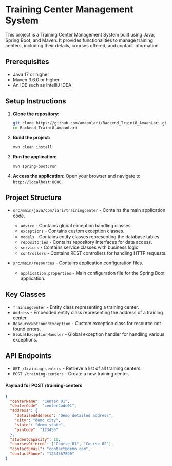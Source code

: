 # Training Center Management System

This project is a Training Center Management System built using Java, Spring Boot, and Maven. It provides functionalities to manage training centers, including their details, courses offered, and contact information.

## Prerequisites

- Java 17 or higher
- Maven 3.6.0 or higher
- An IDE such as IntelliJ IDEA

## Setup Instructions

1. **Clone the repository:**
   ```bash
   git clone https://github.com/amaanlari/Backend_Traini8_AmaanLari.git
   cd Backend_Traini8_AmaanLari

2. **Build the project:**
   ```bash
   mvn clean install
   ```

3. **Run the application:**
   ```bash
   mvn spring-boot:run
   ```

4. **Access the application:**
   Open your browser and navigate to `http://localhost:8080`.

## Project Structure

- `src/main/java/com/lari/trainingcenter` - Contains the main application code.
    - `advice` - Contains global exception handling classes.
    - `exceptions` - Contains custom exception classes.
    - `models` - Contains entity classes representing the database tables.
    - `repositories` - Contains repository interfaces for data access.
    - `services` - Contains service classes with business logic.
    - `controllers` - Contains REST controllers for handling HTTP requests.

- `src/main/resources` - Contains application configuration files.
    - `application.properties` - Main configuration file for the Spring Boot application.

## Key Classes

- `TrainingCenter` - Entity class representing a training center.
- `Address` - Embedded entity class representing the address of a training center.
- `ResourceNotFoundException` - Custom exception class for resource not found errors.
- `GlobalExceptionHandler` - Global exception handler for handling various exceptions.

## API Endpoints

- `GET /training-centers` - Retrieve a list of all training centers.
- `POST /training-centers` - Create a new training center.

#### Payload for POST /training-centers
```json
{
  "centerName": "Center 01",
  "centerCode": "centerCode01",
  "address": {
    "detailedAddress": "Demo detailed address",
    "city": "demo city",
    "state": "demo state",
    "pinCode": "123456"
  },
  "studentCapacity": 10,
  "coursesOffered": ["Course 01", "Course 02"],
  "contactEmail": "contact@demo.com",
  "contactPhone": "1234567890"
}
```
